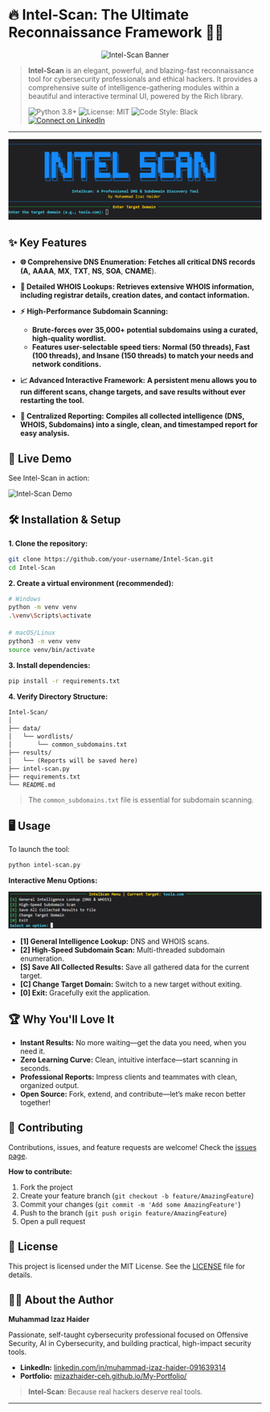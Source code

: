 # 🔥 Intel-Scan: The Ultimate Reconnaissance Framework 🕵️‍♂️

<p align="center">
  <img src="assets/intelscan.gif" alt="Intel-Scan Banner" />
</p>

> **Intel-Scan** is an elegant, powerful, and blazing-fast reconnaissance tool for cybersecurity professionals and ethical hackers. It provides a comprehensive suite of intelligence-gathering modules within a beautiful and interactive terminal UI, powered by the Rich library.
>
> ![Python 3.8+](https://img.shields.io/badge/Python-3.8+-blue.svg)
> ![License: MIT](https://img.shields.io/badge/License-MIT-yellow.svg)
> ![Code Style: Black](https://img.shields.io/badge/code%20style-black-000000.svg)
> [![Connect on LinkedIn](https://img.shields.io/badge/Connect-LinkedIn-blue?style=flat&logo=linkedin)](https://www.linkedin.com/in/muhammad-izaz-haider-091639314/)

---

![Intel-Scan Banner](assets/banner.png)

## ✨ Key Features

* **🌐 Comprehensive DNS Enumeration:** **Fetches all critical DNS records (**A**,** **AAAA**, **MX**, **TXT**, **NS**, **SOA**, **CNAME**).
* **👤 Detailed WHOIS Lookups:** **Retrieves extensive WHOIS information, including registrar details, creation dates, and contact information.**
* **⚡** **High-Performance Subdomain Scanning:**

  * **Brute-forces over** **35,000+ potential subdomains** **using a curated, high-quality wordlist.**
  * **Features user-selectable speed tiers:** **Normal (50 threads), Fast (100 threads), and Insane (150 threads)** **to match your needs and network conditions.**
* **📈 Advanced Interactive Framework:** **A persistent menu allows you to run different scans, change targets, and save results without ever restarting the tool.**
* **💾 Centralized Reporting:** **Compiles all collected intelligence (DNS, WHOIS, Subdomains) into a single, clean, and timestamped report for easy analysis.**

## 🚀 Live Demo

See Intel-Scan in action:

![Intel-Scan Demo](https://raw.githubusercontent.com/MizazHaider-CEH/My-Portfolio/main/assets/img/intel-scan-demo.gif)

## 🛠️ Installation & Setup

**1. Clone the repository:**

```bash
git clone https://github.com/your-username/Intel-Scan.git
cd Intel-Scan
```

**2. Create a virtual environment (recommended):**

```bash
# Windows
python -m venv venv
.\venv\Scripts\activate

# macOS/Linux
python3 -m venv venv
source venv/bin/activate
```

**3. Install dependencies:**

```bash
pip install -r requirements.txt
```

**4. Verify Directory Structure:**

```
Intel-Scan/
│
├── data/
│   └── wordlists/
│       └── common_subdomains.txt
├── results/
│   └── (Reports will be saved here)
├── intel-scan.py
├── requirements.txt
└── README.md
```

> The `common_subdomains.txt` file is essential for subdomain scanning.

## 🖥️ Usage

To launch the tool:

```bash
python intel-scan.py
```

**Interactive Menu Options:**

![Intel-Scan Menu](assets/menu.png)

- **[1] General Intelligence Lookup:** DNS and WHOIS scans.
- **[2] High-Speed Subdomain Scan:** Multi-threaded subdomain enumeration.
- **[S] Save All Collected Results:** Save all gathered data for the current target.
- **[C] Change Target Domain:** Switch to a new target without exiting.
- **[0] Exit:** Gracefully exit the application.

## 🏆 Why You'll Love It

- **Instant Results:** No more waiting—get the data you need, when you need it.
- **Zero Learning Curve:** Clean, intuitive interface—start scanning in seconds.
- **Professional Reports:** Impress clients and teammates with clean, organized output.
- **Open Source:** Fork, extend, and contribute—let’s make recon better together!

## 🤝 Contributing

Contributions, issues, and feature requests are welcome!
Check the [issues page](https://github.com/your-username/Intel-Scan/issues).

**How to contribute:**

1. Fork the project
2. Create your feature branch (`git checkout -b feature/AmazingFeature`)
3. Commit your changes (`git commit -m 'Add some AmazingFeature'`)
4. Push to the branch (`git push origin feature/AmazingFeature`)
5. Open a pull request

## 📄 License

This project is licensed under the MIT License. See the [LICENSE](LICENSE) file for details.

## 👨‍💻 About the Author

**Muhammad Izaz Haider**

Passionate, self-taught cybersecurity professional focused on Offensive Security, AI in Cybersecurity, and building practical, high-impact security tools.

- **LinkedIn:** [linkedin.com/in/muhammad-izaz-haider-091639314](https://www.linkedin.com/in/muhammad-izaz-haider-091639314/)
- **Portfolio:** [mizazhaider-ceh.github.io/My-Portfolio/](https://mizazhaider-ceh.github.io/My-Portfolio/)

> **Intel-Scan**: Because real hackers deserve real tools.

---
